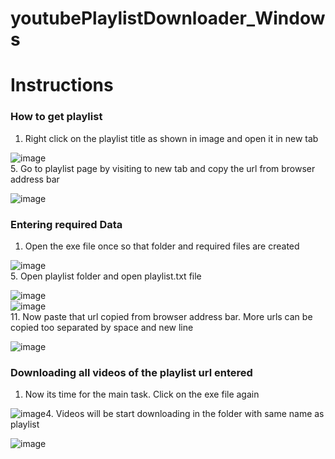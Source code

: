 # youtubePlaylistDownloader_Windows



Instructions
============

### How to get playlist

1.  Right click on the playlist title as shown in image and open it in new tab
  
![image](https://imgur.com/NmdIzDL.jpeg)  
5.  Go to playlist page by visiting to new tab and copy the url from browser address bar
  
![image](https://imgur.com/1NaCo6l.jpeg)  

  
  

### Entering required Data

1.  Open the exe file once so that folder and required files are created
  
![image](https://imgur.com/ajrVWND.jpeg)  
5.  Open playlist folder and open playlist.txt file
  
![image](https://imgur.com/tmTVVRe.png)  
![image](https://imgur.com/MfvPNWD.png)  
11.  Now paste that url copied from browser address bar. More urls can be copied too separated by space and new line
  
![image](https://imgur.com/NV5YzT1.jpeg)

  
  

### Downloading all videos of the playlist url entered

1.  Now its time for the main task. Click on the exe file again
  
![image](https://imgur.com/ajrVWND.jpeg)4.  Videos will be start downloading in the folder with same name as playlist
  
![image](https://imgur.com/dGzIE6O.png)
